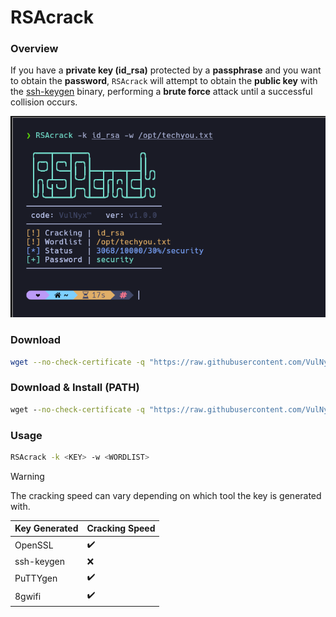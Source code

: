 # **RSAcrack**

### Overview

If you have a **private key (id_rsa)** protected by a **passphrase** and you want to obtain the **password**, `RSAcrack` will attempt to obtain the **public key** with the [ssh-keygen](https://manpages.ubuntu.com/manpages/noble/man1/ssh-keygen.1.html) binary, performing a **brute force** attack until a successful collision occurs.

![](/RSAcrack/img/screenshot.png)

### Download

```sh
wget --no-check-certificate -q "https://raw.githubusercontent.com/VulNyx/Arsenal/refs/heads/main/RSAcrack/RSAcrack" && chmod +x RSAcrack
```

### Download & Install (PATH)

```cmd
wget --no-check-certificate -q "https://raw.githubusercontent.com/VulNyx/Arsenal/refs/heads/main/RSAcrack/RSAcrack" -O /usr/bin/RSAcrack && chmod +x /usr/bin/RSAcrack
```

### Usage

```sh
RSAcrack -k <KEY> -w <WORDLIST>
```

> [!WARNING]
> The cracking speed can vary depending on which tool the key is generated with.

| Key Generated | Cracking Speed     |
|---------------|--------------------|
| OpenSSL       | :heavy_check_mark: |
| ssh-keygen    | :x:                |
| PuTTYgen      | :heavy_check_mark: |
| 8gwifi        | :heavy_check_mark: |
